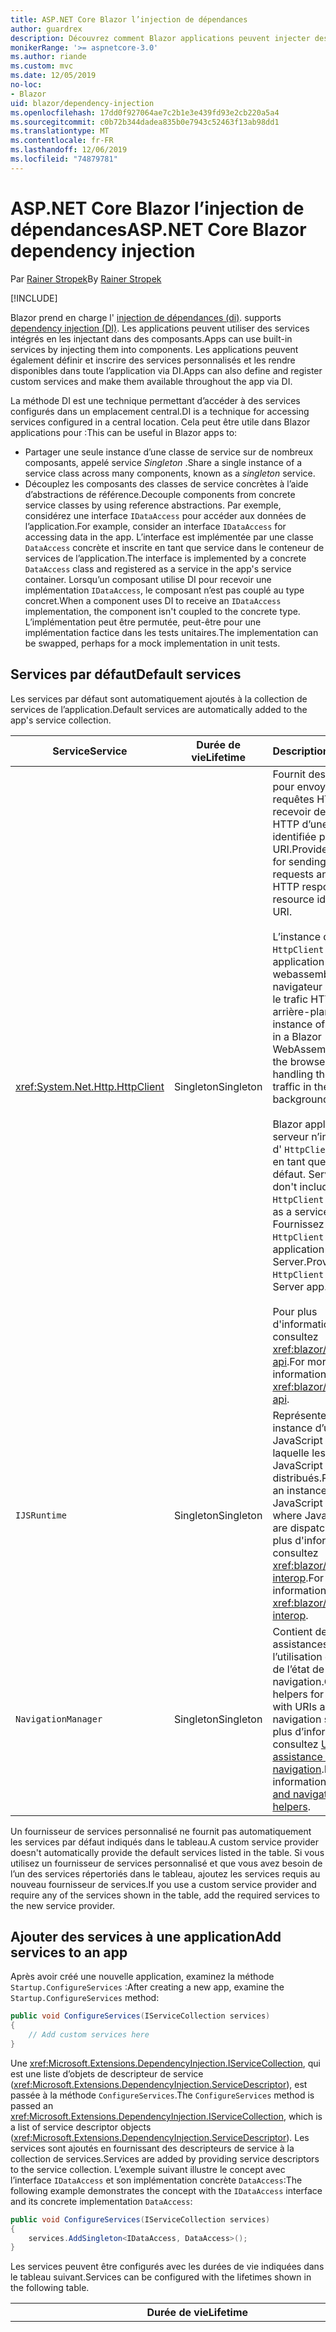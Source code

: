 ```yaml
---
title: ASP.NET Core Blazor l’injection de dépendances
author: guardrex
description: Découvrez comment Blazor applications peuvent injecter des services dans des composants.
monikerRange: '>= aspnetcore-3.0'
ms.author: riande
ms.custom: mvc
ms.date: 12/05/2019
no-loc:
- Blazor
uid: blazor/dependency-injection
ms.openlocfilehash: 17dd0f927064ae7c2b1e3e439fd93e2cb220a5a4
ms.sourcegitcommit: c0b72b344dadea835b0e7943c52463f13ab98dd1
ms.translationtype: MT
ms.contentlocale: fr-FR
ms.lasthandoff: 12/06/2019
ms.locfileid: "74879781"
---
```

# <a name="aspnet-core-opno-locblazor-dependency-injection"></a><span data-ttu-id="e0138-103">ASP.NET Core Blazor l’injection de dépendances</span><span class="sxs-lookup"><span data-stu-id="e0138-103">ASP.NET Core Blazor dependency injection</span></span>

<span data-ttu-id="e0138-104">Par [Rainer Stropek](https://www.timecockpit.com)</span><span class="sxs-lookup"><span data-stu-id="e0138-104">By [Rainer Stropek](https://www.timecockpit.com)</span></span>

[!INCLUDE[](~/includes/blazorwasm-preview-notice.md)]

Blazor<span data-ttu-id="e0138-105"> prend en charge l' [injection de dépendances (di)](xref:fundamentals/dependency-injection).</span><span class="sxs-lookup"><span data-stu-id="e0138-105"> supports [dependency injection (DI)](xref:fundamentals/dependency-injection).</span></span> <span data-ttu-id="e0138-106">Les applications peuvent utiliser des services intégrés en les injectant dans des composants.</span><span class="sxs-lookup"><span data-stu-id="e0138-106">Apps can use built-in services by injecting them into components.</span></span> <span data-ttu-id="e0138-107">Les applications peuvent également définir et inscrire des services personnalisés et les rendre disponibles dans toute l’application via DI.</span><span class="sxs-lookup"><span data-stu-id="e0138-107">Apps can also define and register custom services and make them available throughout the app via DI.</span></span>

<span data-ttu-id="e0138-108">La méthode DI est une technique permettant d’accéder à des services configurés dans un emplacement central.</span><span class="sxs-lookup"><span data-stu-id="e0138-108">DI is a technique for accessing services configured in a central location.</span></span> <span data-ttu-id="e0138-109">Cela peut être utile dans Blazor applications pour :</span><span class="sxs-lookup"><span data-stu-id="e0138-109">This can be useful in Blazor apps to:</span></span>

* <span data-ttu-id="e0138-110">Partager une seule instance d’une classe de service sur de nombreux composants, appelé service *Singleton* .</span><span class="sxs-lookup"><span data-stu-id="e0138-110">Share a single instance of a service class across many components, known as a *singleton* service.</span></span>
* <span data-ttu-id="e0138-111">Découplez les composants des classes de service concrètes à l’aide d’abstractions de référence.</span><span class="sxs-lookup"><span data-stu-id="e0138-111">Decouple components from concrete service classes by using reference abstractions.</span></span> <span data-ttu-id="e0138-112">Par exemple, considérez une interface `IDataAccess` pour accéder aux données de l’application.</span><span class="sxs-lookup"><span data-stu-id="e0138-112">For example, consider an interface `IDataAccess` for accessing data in the app.</span></span> <span data-ttu-id="e0138-113">L’interface est implémentée par une classe `DataAccess` concrète et inscrite en tant que service dans le conteneur de services de l’application.</span><span class="sxs-lookup"><span data-stu-id="e0138-113">The interface is implemented by a concrete `DataAccess` class and registered as a service in the app's service container.</span></span> <span data-ttu-id="e0138-114">Lorsqu’un composant utilise DI pour recevoir une implémentation `IDataAccess`, le composant n’est pas couplé au type concret.</span><span class="sxs-lookup"><span data-stu-id="e0138-114">When a component uses DI to receive an `IDataAccess` implementation, the component isn't coupled to the concrete type.</span></span> <span data-ttu-id="e0138-115">L’implémentation peut être permutée, peut-être pour une implémentation factice dans les tests unitaires.</span><span class="sxs-lookup"><span data-stu-id="e0138-115">The implementation can be swapped, perhaps for a mock implementation in unit tests.</span></span>

## <a name="default-services"></a><span data-ttu-id="e0138-116">Services par défaut</span><span class="sxs-lookup"><span data-stu-id="e0138-116">Default services</span></span>

<span data-ttu-id="e0138-117">Les services par défaut sont automatiquement ajoutés à la collection de services de l’application.</span><span class="sxs-lookup"><span data-stu-id="e0138-117">Default services are automatically added to the app's service collection.</span></span>

| <span data-ttu-id="e0138-118">Service</span><span class="sxs-lookup"><span data-stu-id="e0138-118">Service</span></span> | <span data-ttu-id="e0138-119">Durée de vie</span><span class="sxs-lookup"><span data-stu-id="e0138-119">Lifetime</span></span> | <span data-ttu-id="e0138-120">Description</span><span class="sxs-lookup"><span data-stu-id="e0138-120">Description</span></span> |
| ------- | -------- | ----------- |
| <xref:System.Net.Http.HttpClient> | <span data-ttu-id="e0138-121">Singleton</span><span class="sxs-lookup"><span data-stu-id="e0138-121">Singleton</span></span> | <span data-ttu-id="e0138-122">Fournit des méthodes pour envoyer des requêtes HTTP et recevoir des réponses HTTP d’une ressource identifiée par un URI.</span><span class="sxs-lookup"><span data-stu-id="e0138-122">Provides methods for sending HTTP requests and receiving HTTP responses from a resource identified by a URI.</span></span><br><br><span data-ttu-id="e0138-123">L’instance de `HttpClient` dans une application Blazor webassembly utilise le navigateur pour gérer le trafic HTTP en arrière-plan.</span><span class="sxs-lookup"><span data-stu-id="e0138-123">The instance of `HttpClient` in a Blazor WebAssembly app uses the browser for handling the HTTP traffic in the background.</span></span><br><br>Blazor<span data-ttu-id="e0138-124"> applications serveur n’incluent pas d' `HttpClient` configuré en tant que service par défaut.</span><span class="sxs-lookup"><span data-stu-id="e0138-124"> Server apps don't include an `HttpClient` configured as a service by default.</span></span> <span data-ttu-id="e0138-125">Fournissez une `HttpClient` à une application Blazor Server.</span><span class="sxs-lookup"><span data-stu-id="e0138-125">Provide an `HttpClient` to a Blazor Server app.</span></span><br><br><span data-ttu-id="e0138-126">Pour plus d'informations, consultez <xref:blazor/call-web-api>.</span><span class="sxs-lookup"><span data-stu-id="e0138-126">For more information, see <xref:blazor/call-web-api>.</span></span> |
| `IJSRuntime` | <span data-ttu-id="e0138-127">Singleton</span><span class="sxs-lookup"><span data-stu-id="e0138-127">Singleton</span></span> | <span data-ttu-id="e0138-128">Représente une instance d’un Runtime JavaScript dans laquelle les appels JavaScript sont distribués.</span><span class="sxs-lookup"><span data-stu-id="e0138-128">Represents an instance of a JavaScript runtime where JavaScript calls are dispatched.</span></span> <span data-ttu-id="e0138-129">Pour plus d'informations, consultez <xref:blazor/javascript-interop>.</span><span class="sxs-lookup"><span data-stu-id="e0138-129">For more information, see <xref:blazor/javascript-interop>.</span></span> |
| `NavigationManager` | <span data-ttu-id="e0138-130">Singleton</span><span class="sxs-lookup"><span data-stu-id="e0138-130">Singleton</span></span> | <span data-ttu-id="e0138-131">Contient des assistances pour l’utilisation des URI et de l’état de navigation.</span><span class="sxs-lookup"><span data-stu-id="e0138-131">Contains helpers for working with URIs and navigation state.</span></span> <span data-ttu-id="e0138-132">Pour plus d’informations, consultez [URI et assistance de l’état de navigation](xref:blazor/routing#uri-and-navigation-state-helpers).</span><span class="sxs-lookup"><span data-stu-id="e0138-132">For more information, see [URI and navigation state helpers](xref:blazor/routing#uri-and-navigation-state-helpers).</span></span> |

<span data-ttu-id="e0138-133">Un fournisseur de services personnalisé ne fournit pas automatiquement les services par défaut indiqués dans le tableau.</span><span class="sxs-lookup"><span data-stu-id="e0138-133">A custom service provider doesn't automatically provide the default services listed in the table.</span></span> <span data-ttu-id="e0138-134">Si vous utilisez un fournisseur de services personnalisé et que vous avez besoin de l’un des services répertoriés dans le tableau, ajoutez les services requis au nouveau fournisseur de services.</span><span class="sxs-lookup"><span data-stu-id="e0138-134">If you use a custom service provider and require any of the services shown in the table, add the required services to the new service provider.</span></span>

## <a name="add-services-to-an-app"></a><span data-ttu-id="e0138-135">Ajouter des services à une application</span><span class="sxs-lookup"><span data-stu-id="e0138-135">Add services to an app</span></span>

<span data-ttu-id="e0138-136">Après avoir créé une nouvelle application, examinez la méthode `Startup.ConfigureServices` :</span><span class="sxs-lookup"><span data-stu-id="e0138-136">After creating a new app, examine the `Startup.ConfigureServices` method:</span></span>

```csharp
public void ConfigureServices(IServiceCollection services)
{
    // Add custom services here
}
```

<span data-ttu-id="e0138-137">Une <xref:Microsoft.Extensions.DependencyInjection.IServiceCollection>, qui est une liste d’objets de descripteur de service (<xref:Microsoft.Extensions.DependencyInjection.ServiceDescriptor>), est passée à la méthode `ConfigureServices`.</span><span class="sxs-lookup"><span data-stu-id="e0138-137">The `ConfigureServices` method is passed an <xref:Microsoft.Extensions.DependencyInjection.IServiceCollection>, which is a list of service descriptor objects (<xref:Microsoft.Extensions.DependencyInjection.ServiceDescriptor>).</span></span> <span data-ttu-id="e0138-138">Les services sont ajoutés en fournissant des descripteurs de service à la collection de services.</span><span class="sxs-lookup"><span data-stu-id="e0138-138">Services are added by providing service descriptors to the service collection.</span></span> <span data-ttu-id="e0138-139">L’exemple suivant illustre le concept avec l’interface `IDataAccess` et son implémentation concrète `DataAccess`:</span><span class="sxs-lookup"><span data-stu-id="e0138-139">The following example demonstrates the concept with the `IDataAccess` interface and its concrete implementation `DataAccess`:</span></span>

```csharp
public void ConfigureServices(IServiceCollection services)
{
    services.AddSingleton<IDataAccess, DataAccess>();
}
```

<span data-ttu-id="e0138-140">Les services peuvent être configurés avec les durées de vie indiquées dans le tableau suivant.</span><span class="sxs-lookup"><span data-stu-id="e0138-140">Services can be configured with the lifetimes shown in the following table.</span></span>

| <span data-ttu-id="e0138-141">Durée de vie</span><span class="sxs-lookup"><span data-stu-id="e0138-141">Lifetime</span></span> | <span data-ttu-id="e0138-142">Description</span><span class="sxs-lookup"><span data-stu-id="e0138-142">Description</span></span> |
| -------- | ----------- |
| <xref:Microsoft.Extensions.DependencyInjection.ServiceDescriptor.Scoped*> | Blazor<span data-ttu-id="e0138-143"> applications webassembly n’ont pas actuellement de concept d’étendues DI.</span><span class="sxs-lookup"><span data-stu-id="e0138-143"> WebAssembly apps don't currently have a concept of DI scopes.</span></span> <span data-ttu-id="e0138-144">les services inscrits au `Scoped`se comportent comme des services `Singleton`.</span><span class="sxs-lookup"><span data-stu-id="e0138-144">`Scoped`-registered services behave like `Singleton` services.</span></span> <span data-ttu-id="e0138-145">Toutefois, le modèle d’hébergement de serveur Blazor prend en charge la durée de vie `Scoped`.</span><span class="sxs-lookup"><span data-stu-id="e0138-145">However, the Blazor Server hosting model supports the `Scoped` lifetime.</span></span> <span data-ttu-id="e0138-146">Dans les applications Blazor Server, l’inscription d’un service étendu est limitée à la *connexion*.</span><span class="sxs-lookup"><span data-stu-id="e0138-146">In Blazor Server apps, a scoped service registration is scoped to the *connection*.</span></span> <span data-ttu-id="e0138-147">Pour cette raison, il est préférable d’utiliser les services délimités pour les services qui doivent être étendus à l’utilisateur actuel, même si l’objectif actuel est d’exécuter côté client dans le navigateur.</span><span class="sxs-lookup"><span data-stu-id="e0138-147">For this reason, using scoped services is preferred for services that should be scoped to the current user, even if the current intent is to run client-side in the browser.</span></span> |
| <xref:Microsoft.Extensions.DependencyInjection.ServiceDescriptor.Singleton*> | <span data-ttu-id="e0138-148">DI crée une *seule instance* du service.</span><span class="sxs-lookup"><span data-stu-id="e0138-148">DI creates a *single instance* of the service.</span></span> <span data-ttu-id="e0138-149">Tous les composants qui requièrent un service `Singleton` reçoivent une instance du même service.</span><span class="sxs-lookup"><span data-stu-id="e0138-149">All components requiring a `Singleton` service receive an instance of the same service.</span></span> |
| <xref:Microsoft.Extensions.DependencyInjection.ServiceDescriptor.Transient*> | <span data-ttu-id="e0138-150">Chaque fois qu’un composant obtient une instance d’un service `Transient` à partir du conteneur de service, il reçoit une *nouvelle instance* du service.</span><span class="sxs-lookup"><span data-stu-id="e0138-150">Whenever a component obtains an instance of a `Transient` service from the service container, it receives a *new instance* of the service.</span></span> |

<span data-ttu-id="e0138-151">Le système DI est basé sur le système DI dans ASP.NET Core.</span><span class="sxs-lookup"><span data-stu-id="e0138-151">The DI system is based on the DI system in ASP.NET Core.</span></span> <span data-ttu-id="e0138-152">Pour plus d'informations, consultez <xref:fundamentals/dependency-injection>.</span><span class="sxs-lookup"><span data-stu-id="e0138-152">For more information, see <xref:fundamentals/dependency-injection>.</span></span>

## <a name="request-a-service-in-a-component"></a><span data-ttu-id="e0138-153">Demander un service dans un composant</span><span class="sxs-lookup"><span data-stu-id="e0138-153">Request a service in a component</span></span>

<span data-ttu-id="e0138-154">Une fois les services ajoutés à la collection de services, injectez les services dans les composants à l’aide de l' [\@injecter](xref:mvc/views/razor#inject) la directive Razor.</span><span class="sxs-lookup"><span data-stu-id="e0138-154">After services are added to the service collection, inject the services into the components using the [\@inject](xref:mvc/views/razor#inject) Razor directive.</span></span> <span data-ttu-id="e0138-155">`@inject` a deux paramètres :</span><span class="sxs-lookup"><span data-stu-id="e0138-155">`@inject` has two parameters:</span></span>

* <span data-ttu-id="e0138-156">Tapez &ndash; le type du service à injecter.</span><span class="sxs-lookup"><span data-stu-id="e0138-156">Type &ndash; The type of the service to inject.</span></span>
* <span data-ttu-id="e0138-157">Propriété &ndash; le nom de la propriété qui reçoit le service d’application injecté.</span><span class="sxs-lookup"><span data-stu-id="e0138-157">Property &ndash; The name of the property receiving the injected app service.</span></span> <span data-ttu-id="e0138-158">La propriété ne nécessite pas de création manuelle.</span><span class="sxs-lookup"><span data-stu-id="e0138-158">The property doesn't require manual creation.</span></span> <span data-ttu-id="e0138-159">Le compilateur crée la propriété.</span><span class="sxs-lookup"><span data-stu-id="e0138-159">The compiler creates the property.</span></span>

<span data-ttu-id="e0138-160">Pour plus d'informations, consultez <xref:mvc/views/dependency-injection>.</span><span class="sxs-lookup"><span data-stu-id="e0138-160">For more information, see <xref:mvc/views/dependency-injection>.</span></span>

<span data-ttu-id="e0138-161">Utilisez plusieurs instructions `@inject` pour injecter différents services.</span><span class="sxs-lookup"><span data-stu-id="e0138-161">Use multiple `@inject` statements to inject different services.</span></span>

<span data-ttu-id="e0138-162">L'exemple suivant montre comment utiliser `@inject`.</span><span class="sxs-lookup"><span data-stu-id="e0138-162">The following example shows how to use `@inject`.</span></span> <span data-ttu-id="e0138-163">Le service qui implémente `Services.IDataAccess` est injecté dans la `DataRepository`de propriété du composant.</span><span class="sxs-lookup"><span data-stu-id="e0138-163">The service implementing `Services.IDataAccess` is injected into the component's property `DataRepository`.</span></span> <span data-ttu-id="e0138-164">Notez que le code utilise uniquement l’abstraction `IDataAccess` :</span><span class="sxs-lookup"><span data-stu-id="e0138-164">Note how the code is only using the `IDataAccess` abstraction:</span></span>

[!code-cshtml[](dependency-injection/samples_snapshot/3.x/CustomerList.razor?highlight=2-3,23)]

<span data-ttu-id="e0138-165">En interne, la propriété générée (`DataRepository`) utilise l’attribut `InjectAttribute`.</span><span class="sxs-lookup"><span data-stu-id="e0138-165">Internally, the generated property (`DataRepository`) uses the `InjectAttribute` attribute.</span></span> <span data-ttu-id="e0138-166">En règle générale, cet attribut n’est pas utilisé directement.</span><span class="sxs-lookup"><span data-stu-id="e0138-166">Typically, this attribute isn't used directly.</span></span> <span data-ttu-id="e0138-167">Si une classe de base est requise pour les composants et les propriétés injectées sont également requises pour la classe de base, ajoutez manuellement l' `InjectAttribute`:</span><span class="sxs-lookup"><span data-stu-id="e0138-167">If a base class is required for components and injected properties are also required for the base class, manually add the `InjectAttribute`:</span></span>

```csharp
public class ComponentBase : IComponent
{
    // DI works even if using the InjectAttribute in a component's base class.
    [Inject]
    protected IDataAccess DataRepository { get; set; }
    ...
}
```

<span data-ttu-id="e0138-168">Dans les composants dérivés de la classe de base, la directive `@inject` n’est pas obligatoire.</span><span class="sxs-lookup"><span data-stu-id="e0138-168">In components derived from the base class, the `@inject` directive isn't required.</span></span> <span data-ttu-id="e0138-169">Le `InjectAttribute` de la classe de base est suffisant :</span><span class="sxs-lookup"><span data-stu-id="e0138-169">The `InjectAttribute` of the base class is sufficient:</span></span>

```cshtml
@page "/demo"
@inherits ComponentBase

<h1>Demo Component</h1>
```

## <a name="use-di-in-services"></a><span data-ttu-id="e0138-170">Utiliser DI dans les services</span><span class="sxs-lookup"><span data-stu-id="e0138-170">Use DI in services</span></span>

<span data-ttu-id="e0138-171">Les services complexes peuvent nécessiter des services supplémentaires.</span><span class="sxs-lookup"><span data-stu-id="e0138-171">Complex services might require additional services.</span></span> <span data-ttu-id="e0138-172">Dans l’exemple précédent, `DataAccess` peut nécessiter le service `HttpClient` par défaut.</span><span class="sxs-lookup"><span data-stu-id="e0138-172">In the prior example, `DataAccess` might require the `HttpClient` default service.</span></span> <span data-ttu-id="e0138-173">`@inject` (ou le `InjectAttribute`) ne peut pas être utilisé dans les services.</span><span class="sxs-lookup"><span data-stu-id="e0138-173">`@inject` (or the `InjectAttribute`) isn't available for use in services.</span></span> <span data-ttu-id="e0138-174">L' *injection de constructeur* doit être utilisée à la place.</span><span class="sxs-lookup"><span data-stu-id="e0138-174">*Constructor injection* must be used instead.</span></span> <span data-ttu-id="e0138-175">Les services requis sont ajoutés en ajoutant des paramètres au constructeur du service.</span><span class="sxs-lookup"><span data-stu-id="e0138-175">Required services are added by adding parameters to the service's constructor.</span></span> <span data-ttu-id="e0138-176">Lorsque DI crée le service, il reconnaît les services dont il a besoin dans le constructeur et les fournit en conséquence.</span><span class="sxs-lookup"><span data-stu-id="e0138-176">When DI creates the service, it recognizes the services it requires in the constructor and provides them accordingly.</span></span>

```csharp
public class DataAccess : IDataAccess
{
    // The constructor receives an HttpClient via dependency
    // injection. HttpClient is a default service.
    public DataAccess(HttpClient client)
    {
        ...
    }
}
```

<span data-ttu-id="e0138-177">Conditions préalables pour l’injection de constructeur :</span><span class="sxs-lookup"><span data-stu-id="e0138-177">Prerequisites for constructor injection:</span></span>

* <span data-ttu-id="e0138-178">Un constructeur doit exister dont les arguments peuvent tous être remplis par DI.</span><span class="sxs-lookup"><span data-stu-id="e0138-178">One constructor must exist whose arguments can all be fulfilled by DI.</span></span> <span data-ttu-id="e0138-179">Les paramètres supplémentaires non couverts par DI sont autorisés s’ils spécifient des valeurs par défaut.</span><span class="sxs-lookup"><span data-stu-id="e0138-179">Additional parameters not covered by DI are allowed if they specify default values.</span></span>
* <span data-ttu-id="e0138-180">Le constructeur applicable doit être *public*.</span><span class="sxs-lookup"><span data-stu-id="e0138-180">The applicable constructor must be *public*.</span></span>
* <span data-ttu-id="e0138-181">Un constructeur applicable doit exister.</span><span class="sxs-lookup"><span data-stu-id="e0138-181">One applicable constructor must exist.</span></span> <span data-ttu-id="e0138-182">En cas d’ambiguïté, DI lève une exception.</span><span class="sxs-lookup"><span data-stu-id="e0138-182">In case of an ambiguity, DI throws an exception.</span></span>

## <a name="utility-base-component-classes-to-manage-a-di-scope"></a><span data-ttu-id="e0138-183">Classes de composants de base de l’utilitaire pour gérer une étendue DI</span><span class="sxs-lookup"><span data-stu-id="e0138-183">Utility base component classes to manage a DI scope</span></span>

<span data-ttu-id="e0138-184">Dans ASP.NET Core applications, les services délimités sont généralement étendus à la requête actuelle.</span><span class="sxs-lookup"><span data-stu-id="e0138-184">In ASP.NET Core apps, scoped services are typically scoped to the current request.</span></span> <span data-ttu-id="e0138-185">Une fois la demande terminée, tous les services délimités ou temporaires sont supprimés par le système DI.</span><span class="sxs-lookup"><span data-stu-id="e0138-185">After the request completes, any scoped or transient services are disposed by the DI system.</span></span> <span data-ttu-id="e0138-186">Dans les applications Blazor Server, l’étendue de la demande est limitée à la durée de la connexion client, ce qui peut entraîner des services transitoires et de portée de vie bien plus longs que prévu.</span><span class="sxs-lookup"><span data-stu-id="e0138-186">In Blazor Server apps, the request scope lasts for the duration of the client connection, which can result in transient and scoped services living much longer than expected.</span></span>

<span data-ttu-id="e0138-187">Pour étendre les services à la durée de vie d’un composant, peut utiliser les classes de base `OwningComponentBase` et `OwningComponentBase<TService>`.</span><span class="sxs-lookup"><span data-stu-id="e0138-187">To scope services to the lifetime of a component, can use the `OwningComponentBase` and `OwningComponentBase<TService>` base classes.</span></span> <span data-ttu-id="e0138-188">Ces classes de base exposent une propriété `ScopedServices` de type `IServiceProvider` qui résolvent les services dont la portée est limitée à la durée de vie du composant.</span><span class="sxs-lookup"><span data-stu-id="e0138-188">These base classes expose a `ScopedServices` property of type `IServiceProvider` that resolve services that are scoped to the lifetime of the component.</span></span> <span data-ttu-id="e0138-189">Pour créer un composant qui hérite d’une classe de base dans Razor, utilisez la directive `@inherits`.</span><span class="sxs-lookup"><span data-stu-id="e0138-189">To author a component that inherits from a base class in Razor, use the `@inherits` directive.</span></span>

```cshtml
@page "/users"
@attribute [Authorize]
@inherits OwningComponentBase<Data.ApplicationDbContext>

<h1>Users (@Service.Users.Count())</h1>
<ul>
    @foreach (var user in Service.Users)
    {
        <li>@user.UserName</li>
    }
</ul>
```

> [!NOTE]
> <span data-ttu-id="e0138-190">Les services injectés dans le composant à l’aide de `@inject` ou le `InjectAttribute` ne sont pas créés dans l’étendue du composant et sont liés à l’étendue de la demande.</span><span class="sxs-lookup"><span data-stu-id="e0138-190">Services injected into the component using `@inject` or the `InjectAttribute` aren't created in the component's scope and are tied to the request scope.</span></span>

## <a name="additional-resources"></a><span data-ttu-id="e0138-191">Ressources supplémentaires</span><span class="sxs-lookup"><span data-stu-id="e0138-191">Additional resources</span></span>

* <xref:fundamentals/dependency-injection>
* <xref:mvc/views/dependency-injection>
